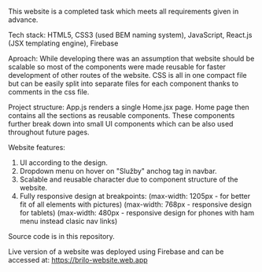 This website is a completed task which meets all requirements given in advance.

Tech stack:
HTML5, CSS3 (used BEM naming system), JavaScript, React.js (JSX templating engine), Firebase

Aproach: 
While developing there was an assumption that website should be scalable so most of the components were made reusable for faster development of other routes of the website.
CSS is all in one compact file but can be easily split into separate files for each component thanks to comments in the css file.

Project structure:
App.js renders a single Home.jsx page. Home page then contains all the sections as reusable components. These components further break down into small UI components which can be also used throughout future pages. 

Website features:
1. UI according to the design.
2. Dropdown menu on hover on "Služby" anchog tag in navbar.
3. Scalable and reusable character due to component structure of the website.
4. Fully responsive design at breakpoints:
(max-width: 1205px - for better fit of all elements with pictures)
(max-width: 768px - responsive design for tablets)
(max-width: 480px - responsive design for phones with ham menu instead clasic nav links)

Source code is in this repository.

Live version of a website was deployed using Firebase and can be accessed at:
https://brilo-website.web.app
